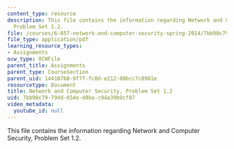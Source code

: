 ```yaml
---
content_type: resource
description: This file contains the information regarding Network and Computer Security,
  Problem Set 1.2.
file: /courses/6-857-network-and-computer-security-spring-2014/7bb90c7979dd654ed8bac94a39b9cf87_MIT6_857S14_1.2.pdf
file_type: application/pdf
learning_resource_types:
- Assignments
ocw_type: OCWFile
parent_title: Assignments
parent_type: CourseSection
parent_uid: 144107b0-9f7f-fc0d-e212-00bcc7c0981e
resourcetype: Document
title: Network and Computer Security, Problem Set 1.2
uid: 7bb90c79-79dd-654e-d8ba-c94a39b9cf87
video_metadata:
  youtube_id: null
---
```

This file contains the information regarding Network and Computer Security, Problem Set 1.2.